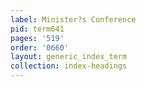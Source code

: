 ```yaml
---
label: Minister?s Conference
pid: term641
pages: '519'
order: '0660'
layout: generic_index_term
collection: index-headings
---
```

